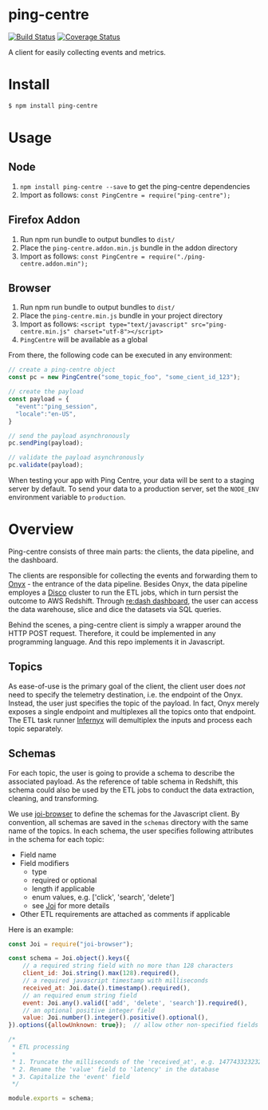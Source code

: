 # ping-centre

[![Build Status](https://travis-ci.org/mozilla/ping-centre.svg?branch=master)](https://travis-ci.org/mozilla/ping-centre)
[![Coverage Status](https://coveralls.io/repos/github/mozilla/ping-centre/badge.svg?branch=master)](https://coveralls.io/github/mozilla/ping-centre?branch=master)

A client for easily collecting events and metrics.

# Install
```sh
$ npm install ping-centre
```

# Usage

## Node

1. `npm install ping-centre --save` to get the ping-centre dependencies
2. Import as follows: `const PingCentre = require("ping-centre");`

## Firefox Addon

1. Run npm run bundle to output bundles to `dist/`
2. Place the `ping-centre.addon.min.js` bundle in the addon directory
3. Import as follows: `const PingCentre = require("./ping-centre.addon.min");`

## Browser

1. Run npm run bundle to output bundles to `dist/`
2. Place the `ping-centre.min.js` bundle in your project directory
3. Import as follows: `<script type="text/javascript" src="ping-centre.min.js" charset="utf-8"></script>`
4. `PingCentre` will be available as a global

From there, the following code can be executed in any environment:

```js
// create a ping-centre object
const pc = new PingCentre("some_topic_foo", "some_cient_id_123");

// create the payload
const payload = {
  "event":"ping_session",
  "locale":"en-US",
}

// send the payload asynchronously
pc.sendPing(payload);

// validate the payload asynchronously
pc.validate(payload);
```

When testing your app with Ping Centre, your data will be sent to a staging server by default.
To send your data to a production server, set the `NODE_ENV` environment variable to `production`.

# Overview

Ping-centre consists of three main parts: the clients, the data pipeline, and the dashboard.

The clients are responsible for collecting the events and forwarding
them to [Onyx][Onyx Homepage] - the entrance of the data pipeline. Besides Onyx, the
data pipeline employes a [Disco][Disco Homepage] cluster to run the ETL jobs, which
in turn persist the outcome to AWS Redshift. Through [re:dash dashboard][Re:dash Dashboard],
the user can access the data warehouse, slice and dice the datasets via SQL queries.

Behind the scenes, a ping-centre client is simply a wrapper around the HTTP POST request.
Therefore, it could be implemented in any programming language. And this repo implements
it in Javascript.

## Topics

As ease-of-use is the primary goal of the client, the client user does *not* need to
specify the telemetry destination, i.e. the endpoint of the Onyx. Instead, the user
just specifies the topic of the payload. In fact, Onyx merely exposes a single endpoint and
multiplexes all the topics onto that endpoint. The ETL task runner [Infernyx][Infernyx Homepage]
will demultiplex the inputs and process each topic separately.

## Schemas

For each topic, the user is going to provide a schema to describe the associated payload.
As the reference of table schema in Redshift, this schema could also be used by the
ETL jobs to conduct the data extraction, cleaning, and transforming.


We use [joi-browser][Joi-browser Homepage] to define the schemas for the Javascript client. By convention, all
schemas are saved in the `schemas` directory with the same name of the topics. In each schema,
the user specifies following attributes in the schema for each topic:

* Field name
* Field modifiers
  - type
  - required or optional
  - length if applicable
  - enum values, e.g. ['click', 'search', 'delete']
  - see [Joi][Joi Homepage] for more details
* Other ETL requirements are attached as comments if applicable

Here is an example:

```js
const Joi = require("joi-browser");

const schema = Joi.object().keys({
    // a required string field with no more than 128 characters
    client_id: Joi.string().max(128).required(),
    // a required javascript timestamp with milliseconds
    received_at: Joi.date().timestamp().required(),
    // an required enum string field
    event: Joi.any().valid(['add', 'delete', 'search']).required(),
    // an optional positive integer field
    value: Joi.number().integer().positive().optional(),
}).options({allowUnknown: true});  // allow other non-specified fields

/*
 * ETL processing
 *
 * 1. Truncate the milliseconds of the 'received_at', e.g. 147743323232 -> 147743323
 * 2. Rename the 'value' field to 'latency' in the database
 * 3. Capitalize the 'event' field
 */

module.exports = schema;
```

[Onyx Homepage]: https://github.com/mozilla/onyx
[Disco Homepage]: http://discoproject.org/
[Re:dash Dashboard]: https://sql.telemetry.mozilla.org/
[Infernyx Homepage]: https://github.com/tspurway/infernyx
[Joi Homepage]: https://github.com/hapijs/joi
[Joi-browser Homepage]: https://github.com/jeffbski/joi-browser
